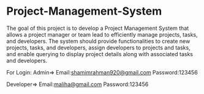 # Project-Management-System
The goal of this project is to develop a Project Management System that allows a project manager or team lead to efficiently manage projects, tasks, and developers. The system should provide functionalities to create new projects, tasks, and developers, assign developers to projects and tasks, and enable querying to display project details along with associated tasks and developers.

For Login:
Admin=> 
Email:shamimrahman920@gmail.com
Password:123456

Developer=>
Email:maliha@gmail.com
Password:123456
